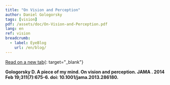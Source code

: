 ```yaml
---
title: "On Vision and Perception"
author: Daniel Gologorsky
tags: [vision]
pdf: /assets/doc/On-Vision-and-Perception.pdf
lang: en
ref: vision
breadcrumb: 
  - label: EyeBlog
    url: /en/blog/
---
```


<object data="{{page.pdf}}" type="application/pdf"></object>

[Read on a new tab]({{page.pdf}}){: target="\_blank"}

**Gologorsky D. A piece of my mind. On vision and perception. JAMA . 2014 Feb 19;311(7):675-6. doi: 10.1001/jama.2013.286180.**
